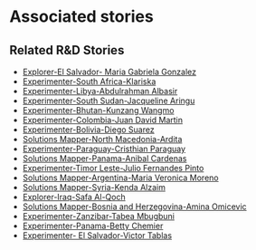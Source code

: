 # Associated stories

<!-- !!DO NOT REMOVE!! start autogenerated hyperlinks -->
## Related R&D Stories
- [Explorer\-El Salvador\- Maria Gabriela Gonzalez](/stories/?doc=Explorers_SLV)
- [Experimenter-South Africa-Klariska](/stories/?doc=Experimenters_ZAF)
- [Experimenter-Libya-Abdulrahman Albasir](/stories/?doc=Experimenters_LBY)
- [Experimenter-South Sudan-Jacqueline Aringu](/stories/?doc=Experimenters_SSD)
- [Experimenter-Bhutan-Kunzang Wangmo](/stories/?doc=Experimenters_BTN)
- [Experimenter-Colombia-Juan David Martin](/stories/?doc=Experimenters_COL)
- [Experimenter-Bolivia-Diego Suarez](/stories/?doc=Experimenters_BOL)
- [Solutions Mapper-North Macedonia-Ardita](/stories/?doc=SolutionMappers_MKD)
- [Experimenter-Paraguay-Cristhian Paraguay](/stories/?doc=Experimenters_PRY)
- [Solutions Mapper-Panama-Anibal Cardenas](/stories/?doc=SolutionMappers_PAN)
- [Experimenter-Timor Leste-Julio Fernandes Pinto](/stories/?doc=Experimenters_TLS)
- [Solutions Mapper\-Argentina\-Maria Veronica Moreno](/stories/?doc=SolutionMappers_ARG)
- [Solutions Mapper-Syria-Kenda Alzaim](/stories/?doc=SolutionMappers_SYR)
- [Explorer\-Iraq\-Safa Al\-Qoch](/stories/?doc=Explorers_IRQ)
- [Solutions Mapper-Bosnia and Herzegovina-Amina Omicevic](/stories/?doc=SolutionMappers_BIH)
- [Experimenter-Zanzibar-Tabea Mbugbuni](/stories/?doc=Experimenters_TZA)
- [Experimenter-Panama-Betty Chemier](/stories/?doc=Experimenters_PAN)
- [Experimenter- El Salvador-Victor Tablas](/stories/?doc=Experimenters_SLV)
<!-- !!DO NOT REMOVE!! end autogenerated hyperlinks -->